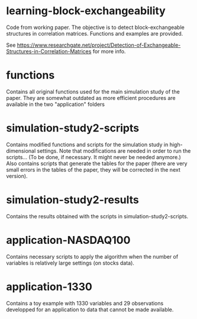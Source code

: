 # learning-block-exchangeability
Code from working paper. The objective is to detect block-exchangeable structures in correlation matrices. Functions and examples are provided.

See https://www.researchgate.net/project/Detection-of-Exchangeable-Structures-in-Correlation-Matrices for more info.

# functions
Contains all original functions used for the main simulation study of the paper. They are somewhat outdated as more efficient procedures are available in the two "application" folders

# simulation-study2-scripts
Contains modified functions and scripts for the simulation study in high-dimensional settings.
Note that modifications are needed in order to run the scripts... (To be done, if necessary. It might never be needed anymore.)
Also contains scripts that generate the tables for the paper (there are very small errors in the tables of the paper, they will be corrected in the next version).

# simulation-study2-results
Contains the results obtained with the scripts in simulation-study2-scripts.

# application-NASDAQ100
Contains necessary scripts to apply the algorithm when the number of variables is relatively large settings (on stocks data).

# application-1330
Contains a toy example with 1330 variables and 29 observations developped for an application to data that cannot be made available.
